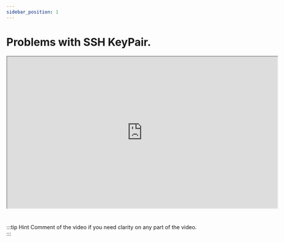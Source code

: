 ```yaml
---
sidebar_position: 1
---
```


# Problems with SSH KeyPair.

<iframe width="708" height="398" src="https://www.youtube.com/embed/bXPh21W1AiQ" title="Problems of SSH Keys" frameborder="150" allow="accelerometer; autoplay; clipboard-write; encrypted-media; gyroscope; picture-in-picture" allowfullscreen="allowfullscreen"></iframe>

# 
# 

:::tip Hint
Comment of the video if you need clarity on any part of the video.
:::



